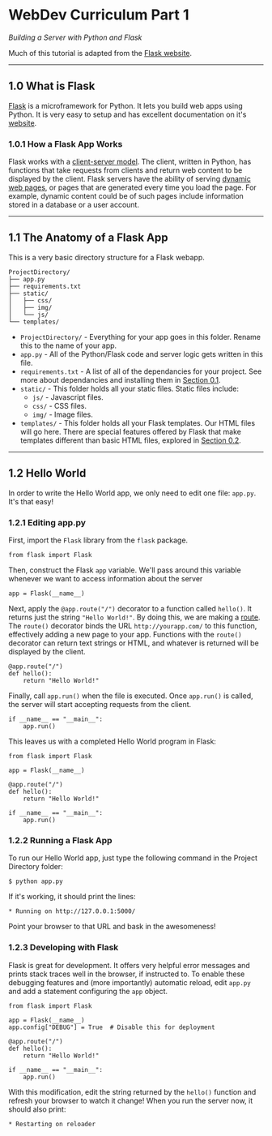 <a id="top"></a>
# WebDev Curriculum Part 1

*Building a Server with Python and Flask*

Much of this tutorial is adapted from the [Flask website](http://flask.pocoo.org/).

-------------------

<a id="what-is-flask"></a>
## 1.0 What is Flask

[Flask](http://flask.pocoo.org/) is a microframework for Python.  It lets you build web apps using Python.  It is very easy to setup and has excellent documentation on it's [website](http://flask.pocoo.org/).  

<a id="how-a-flask-app-works"></a>
### 1.0.1 How a Flask App Works

Flask works with a [client-server model](http://en.wikipedia.org/wiki/Client%E2%80%93server_model).  The client, written in Python, has functions that take requests from clients and return web content to be displayed by the client.  Flask servers have the ability of serving [dynamic web pages](http://en.wikipedia.org/wiki/Dynamic_content), or pages that are generated every time you load the page.  For example, dynamic content could be of such pages include information stored in a database or a user account.

-------------------

<a id="the-autonomy-of-a-flask-app"></a>
## 1.1 The Anatomy of a Flask App

This is a very basic directory structure for a Flask webapp.

	ProjectDirectory/
	├── app.py
	├── requirements.txt
	├── static/
	│   ├── css/
	│   ├── img/
	│   └── js/
	└── templates/

-	`ProjectDirectory/` - Everything for your app goes in this folder.  Rename this to the name of your app.
-	`app.py` - All of the Python/Flask code and server logic gets written in this file.
-	`requirements.txt` - A list of all of the dependancies for your project.  See more about dependancies and installing them in [Section 0.1]().
-	`static/` - This folder holds all your static files.  Static files include:
	-	`js/` - Javascript files.
	-	`css/` - CSS files.
	-	`img/` - Image files.
-	`templates/` - This folder holds all your Flask templates.  Our HTML files will go here.  There are special features offered by Flask that make templates different than basic HTML files, explored in [Section 0.2]().

-------------------

<a id="hello-world"></a>
## 1.2 Hello World

In order to write the Hello World app, we only need to edit one file: `app.py`.  It's that easy!

<a id="editing-app-py"></a>
### 1.2.1 Editing app.py

First, import the `Flask` library from the `flask` package.

	from flask import Flask

Then, construct the Flask `app` variable.  We'll pass around this variable whenever we want to access information about the server

	app = Flask(__name__)
	
Next, apply the `@app.route("/")` decorator to a function called `hello()`.  It returns just the string `"Hello World!"`.  By doing this, we are making a [route](http://flask.pocoo.org/docs/quickstart/#routing).  The `route()` decorator binds the URL `http://yourapp.com/` to this function, effectively adding a new page to your app.  Functions with the `route()` decorator can return text strings or HTML, and whatever is returned will be displayed by the client.
	
	@app.route("/")
	def hello():
	    return "Hello World!"
	    
Finally, call `app.run()` when the file is executed.  Once `app.run()` is called, the server will start accepting requests from the client.
	
	if __name__ == "__main__":
	    app.run()

This leaves us with a completed Hello World program in Flask:

	from flask import Flask
	
	app = Flask(__name__)
	
	@app.route("/")
	def hello():
	    return "Hello World!"
	
	if __name__ == "__main__":
	    app.run()

<a id="running-a-flask-app"></a>
### 1.2.2 Running a Flask App

To run our Hello World app, just type the following command in the Project Directory folder:

	$ python app.py
	
If it's working, it should print the lines:

	* Running on http://127.0.0.1:5000/

Point your browser to that URL and bask in the awesomeness!  

<a id="developing-with-flask"></a>
### 1.2.3 Developing with Flask

Flask is great for development.  It offers very helpful error messages and prints stack traces well in the browser, if instructed to.  To enable these debugging features and (more importantly) automatic reload, edit `app.py` and add a statement configuring the `app` object.
	
	from flask import Flask
	
	app = Flask(__name__)
	app.config["DEBUG"] = True  # Disable this for deployment
	
	@app.route("/")
	def hello():
	    return "Hello World!"
	
	if __name__ == "__main__":
	    app.run()

With this modification, edit the string returned by the `hello()` function and refresh your browser to watch it change!  When you run the server now, it should also print:
	
	* Restarting on reloader
